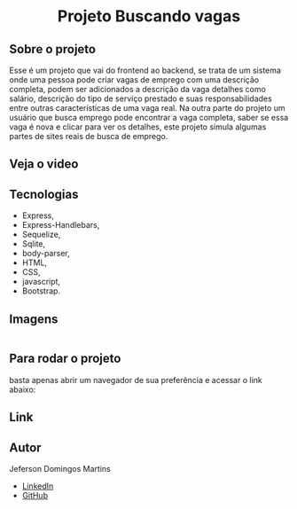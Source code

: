 # <h1 align="center">  Projeto Buscando vagas </h1>

## <b>Sobre o projeto</b> </br>
<p>Esse é um projeto que vai do frontend ao backend, se trata de um sistema onde uma pessoa pode criar vagas de emprego com uma descrição completa,
podem ser adicionados a descrição da vaga detalhes como salário, descrição do tipo de serviço prestado e suas responsabilidades entre outras características
de uma vaga real. Na outra parte do projeto um usuário que busca emprego pode encontrar a vaga completa, saber se essa vaga é nova e clicar para ver os detalhes, este
projeto simula algumas partes de sites reais de busca de emprego.</p>


## Veja o video



## Tecnologias

- Express,</br>
- Express-Handlebars,
- Sequelize,</br>
- Sqlite,
- body-parser,
- HTML,
- CSS,
- javascript,
- Bootstrap.

## Imagens

![]()


## Para rodar o projeto

basta apenas abrir um navegador de sua preferência e acessar o link abaixo:

## Link

## Autor
Jeferson Domingos Martins

- [LinkedIn](https://www.linkedin.com/in/jefersondomingos)</br>
- [GitHub](https://github.com/JefersonDomingos)
